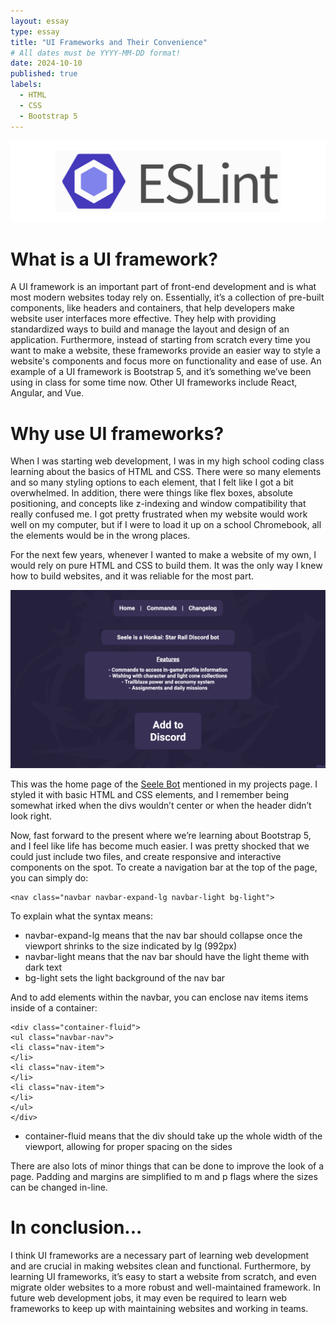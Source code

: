 ```yaml
---
layout: essay
type: essay
title: "UI Frameworks and Their Convenience"
# All dates must be YYYY-MM-DD format!
date: 2024-10-10
published: true
labels:
  - HTML
  - CSS
  - Bootstrap 5
---
```


<img class="img-fluid" src="../img/coding/coding-header.png">

# What is a UI framework?

A UI framework is an important part of front-end development and is what most modern websites today rely on. Essentially, it’s a collection of pre-built components, like headers and containers, that help developers make website user interfaces more effective. They help with providing standardized ways to build and manage the layout and design of an application. Furthermore, instead of starting from scratch every time you want to make a website, these frameworks provide an easier way to style a website's components and focus more on functionality and ease of use. An example of a UI framework is Bootstrap 5, and it’s something we’ve been using in class for some time now. Other UI frameworks include React, Angular, and Vue.

# Why use UI frameworks?

When I was starting web development, I was in my high school coding class learning about the basics of HTML and CSS. There were so many elements and so many styling options to each element, that I felt like I got a bit overwhelmed. In addition, there were things like flex boxes, absolute positioning, and concepts like z-indexing and window compatibility that really confused me. I got pretty frustrated when my website would work well on my computer, but if I were to load it up on a school Chromebook, all the elements would be in the wrong places.

For the next few years, whenever I wanted to make a website of my own, I would rely on pure HTML and CSS to build them. It was the only way I knew how to build websites, and it was reliable for the most part.

<img class="img-fluid" src="../img/ui-frameworks/seele-web.png">

This was the home page of the [Seele Bot](https://min-808.github.io/projects/seele.html) mentioned in my projects page. I styled it with basic HTML and CSS elements, and I remember being somewhat irked when the divs wouldn’t center or when the header didn’t look right.

Now, fast forward to the present where we’re learning about Bootstrap 5, and I feel like life has become much easier. I was pretty shocked that we could just include two files, and create responsive and interactive components on the spot. To create a navigation bar at the top of the page, you can simply do:

```
<nav class="navbar navbar-expand-lg navbar-light bg-light">
```

To explain what the syntax means: 

- navbar-expand-lg means that the nav bar should collapse once the viewport shrinks to the size indicated by lg (992px)
- navbar-light means that the nav bar should have the light theme with dark text
- bg-light sets the light background of the nav bar

And to add elements within the navbar, you can enclose nav items items inside of a container:

```
<div class="container-fluid">
<ul class="navbar-nav">
<li class="nav-item">
</li>
<li class="nav-item">
</li>
<li class="nav-item">
</li>
</ul>
</div>
```

- container-fluid means that the div should take up the whole width of the viewport, allowing for proper spacing on the sides

There are also lots of minor things that can be done to improve the look of a page. Padding and margins are simplified to m and p flags where the sizes can be changed in-line.

# In conclusion...

I think UI frameworks are a necessary part of learning web development and are crucial in making websites clean and functional. Furthermore, by learning UI frameworks, it’s easy to start a website from scratch, and even migrate older websites to a more robust and well-maintained framework. In future web development jobs, it may even be required to learn web frameworks to keep up with maintaining websites and working in teams.